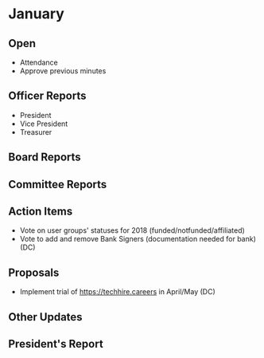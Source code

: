# January

## Open
* Attendance
* Approve previous minutes

## Officer Reports
* President
* Vice President
* Treasurer

## Board Reports

## Committee Reports

## Action Items
- Vote on user groups' statuses for 2018 (funded/notfunded/affiliated)
- Vote to add and remove Bank Signers (documentation needed for bank) (DC)

## Proposals
- Implement trial of https://techhire.careers in April/May (DC)

## Other Updates

## President's Report 
